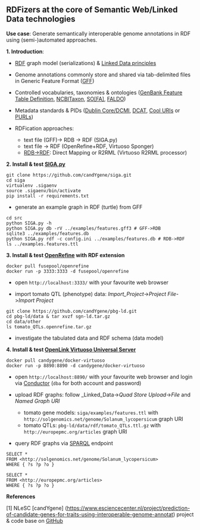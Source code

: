 ## RDFizers at the core of Semantic Web/Linked Data technologies

**Use case**: Generate semantically interoperable genome annotations in RDF using (semi-)automated approaches.

**1. Introduction**:
* [RDF](https://www.w3.org/RDF/) graph model (serializations) & [Linked Data principles](https://www.w3.org/DesignIssues/LinkedData.html)
* Genome annotations commonly store and shared via tab-delimited files in Generic Feature Format ([GFF](https://github.com/The-Sequence-Ontology/Specifications/blob/master/gff3.md))

* Controlled vocabularies, taxonomies & ontologies ([GenBank Feature Table Definition](http://www.insdc.org/documents/feature-table), [NCBITaxon](https://github.com/obophenotype/ncbitaxon), [SO[FA]](http://www.sequenceontology.org/), [FALDO](https://github.com/JervenBolleman/FALDO))
* Metadata standards & PIDs ([Dublin Core/DCMI](http://dublincore.org/documents/dcmi-terms/), [DCAT](https://www.w3.org/TR/vocab-dcat/), [Cool URIs](https://www.w3.org/TR/cooluris/) or [PURLs](https://github.com/OBOFoundry/purl.obolibrary.org/))
* RDFication approaches:
  * text file (GFF)-> RDB -> RDF (SIGA.py)
  * text file -> RDF (OpenRefine+RDF, Virtuoso Sponger)
  * [RDB->RDF](http://rdb2rdf.org/): Direct Mapping or R2RML (Virtuoso R2RML processor)

**2. Install & test [SIGA.py](https://github.com/candYgene/siga)**

```
git clone https://github.com/candYgene/siga.git
cd siga
virtualenv .sigaenv
source .sigaenv/bin/activate
pip install -r requirements.txt
```

* generate an example graph in RDF (turtle) from GFF

```
cd src
python SIGA.py -h
python SIGA.py db -rV ../examples/features.gff3 # GFF->RDB
sqlite3 ../examples/features.db
python SIGA.py rdf -c config.ini ../examples/features.db # RDB->RDF
ls ../examples.features.ttl
```

**3. Install & test [OpenRefine](http://openrefine.org/) with RDF extension**

```
docker pull fusepool/openrefine
docker run -p 3333:3333 -d fusepool/openrefine
```

* open `http://localhost:3333/` with your favourite web browser

* import tomato QTL (phenotype) data: _Import_Project_->_Project File_->_Import Project_

```
git clone https://github.com/candYgene/pbg-ld.git
cd pbg-ld/data & tar xvzf sgn-ld.tar.gz
cd data/other
ls tomato_QTLs.openrefine.tar.gz
```

* investigate the tabulated data and RDF schema (data model)

**4. Install & test [OpenLink Virtuoso Universal Server](http://docs.openlinksw.com/virtuoso/)**

```
docker pull candygene/docker-virtuoso
docker run -p 8890:8890 -d candygene/docker-virtuoso
```

* open `http://localhost:8890/` with your favourite web browser and login via [Conductor](http://localhost:8890/conductor/) (`dba` for both account and password)

* upload RDF graphs: follow _Linked_Data->_Quad Store Upload_->_File_ and _Named Graph URI_
  * tomato gene models: `siga/examples/features.ttl` with  `http://solgenomics.net/genome/Solanum_lycopersicum` graph URI
  * tomato QTLs: `pbg-ld/data/rdf/tomato_QTLs.ttl.gz` with `http://europepmc.org/articles` graph URI

* query RDF graphs via [SPARQL](http://localhost:8890/sparql) endpoint

```
SELECT *
FROM <http://solgenomics.net/genome/Solanum_lycopersicum>
WHERE { ?s ?p ?o }
```

```
SELECT *
FROM <http://europepmc.org/articles>
WHERE { ?s ?p ?o }
```

**References**

[1] NLeSC [candYgene] (https://www.esciencecenter.nl/project/prediction-of-candidate-genes-for-traits-using-interoperable-genome-annotat) project & code base on [GitHub](https://github.com/candYgene)

